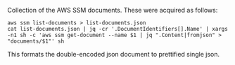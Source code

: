 Collection of the AWS SSM documents.  These were acquired as follows:

```
aws ssm list-documents > list-documents.json
cat list-documents.json | jq -cr '.DocumentIdentifiers[].Name' | xargs -n1 sh -c 'aws ssm get-document --name $1 | jq ".Content|fromjson" > "documents/$1"' sh
```

This formats the double-encoded json document to prettified single json.
